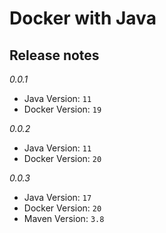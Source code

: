 # Docker with Java

## Release notes

_0.0.1_

- Java Version: `11`
- Docker Version: `19`

_0.0.2_

- Java Version: `11`
- Docker Version: `20`

_0.0.3_

- Java Version: `17`
- Docker Version: `20`
- Maven Version: `3.8`